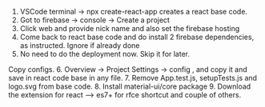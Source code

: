 1. VSCode terminal -> npx create-react-app <X> creates a react base code.
2. Got to firebase -> console -> Create a project
3. Click web and provide nick name and also set the firebase hosting 
4. Come back to react base code and do install 2 firebase dependencies, as instructed. Ignore if already done
5. No need to do the deployment now. Skip it for later. 

Copy configs.
6. Overview -> Project Settings -> config , and copy it and save in react code base in any file.
7. Remove App.test.js, setupTests.js and logo.svg from base code.
8. Install material-ui/core package
9. Download the extension for react --> es7+ for rfce shortcut and couple of others.